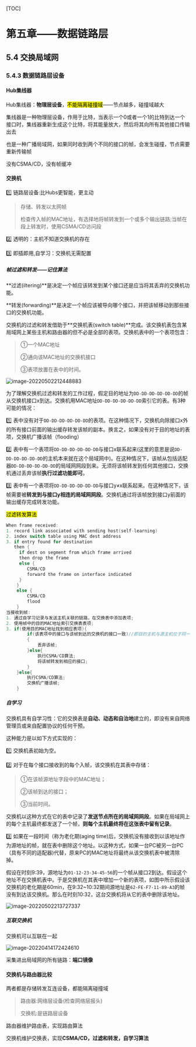 [TOC]

# 第五章——数据链路层

## 5.4 交换局域网

### 5.4.3 数据链路层设备

#### Hub集线器

Hub集线器：**物理层设备**，<mark>不能隔离碰撞域</mark>——节点越多，碰撞域越大

集线器是一种物理层设备，作用于比特，当表示一个0或者一个1的比特到达一个接口时，集线器重新生成这个比特，将其能量放大，然后将其向所有其他接口传输出去

也是一种广播局域网，如果同时收到两个不同的接口的帧，会发生碰撞，节点需要重新传输帧

没有CSMA/CD，没有帧缓冲

#### 交换机

:one: 链路层设备:比Hubs更智能，更主动

> 存储、转发以太网帧
>
> 检查传入帧的MAC地址，有选择地将帧转发到一个或多个输出链路;当帧在段上转发时，使用CSMA/CD访问段
>

:two: 透明的：主机不知道交换机的存在

:three: 即插即用,自学习：交换机无需配置

##### 帧过滤和转发——记住算法

**过滤(iltering)**是决定一个帧应该转发到某个接口还是应当将其丢弃的交换机功能。

**转发(forwarding)**是决定一个帧应该被导向哪个接口，并把该帧移动到那些接口的交换机功能。

交换机的过滤和转发借助于**交换机表(switch table)**完成。该交换机表包含某局域网上某些主机和路由器的但不必是全部的表项。交换机表中的一个表项包含：

> ①一个MAC地址
>
> ②通向该MAC地址的交换机接口
>
> ③表项放置在表中的时间。

![image-20220502212448883](https://note-image-1307786938.cos.ap-beijing.myqcloud.com/typora/image-20220502212448883.png)


为了理解交换机过滤和转发的工作过程，假定目的地址为`DD-DD-DD-DD-DD-DD`的帧从交换机接口x到达。交换机用MAC地址`DD-DD-DD-DD-DD-DD`索引它的表。有3种可能的情况：

:one: 表中没有对于`DD-DD-DD-DD-DD-DD`的表项。在这种情况下，交换机向除接口x外的所有接口前面的输出缓存转发该帧的副本。换言之，如果没有对于目的地址的表项，交换机广播该帧（flooding）

:two: 表中有一个表项将`DD-DD-DD-DD-DD-DD`与接口x联系起来(这里的意思是说`DD-DD-DD-DD-DD-DD`的主机本来就在这个局域网中)。在这种情况下，该帧从包括适配器`DD-DD-DD-DD-DD-DD`的局域网网段到来。无须将该帧转发到任何其他接口，交换机通过丢弃该帧**执行过滤功能即可**。

:three: 表中有一个表项将`DD-DD-DD-DD-DD-DD`与接口y≠x联系起来。在这种情况下，该帧需要被**转发到与接口y相连的局域网网段**。交换机通过将该帧放到接口y前面的输出缓存完成转发功能。

<mark>过滤转发算法</mark>

```c
When frame received:
1. record link associated with sending host(self-learning)
2. index switch table using MAC dest address
3. if entry found for destination
   then {
     if dest on segment from which frame arrived
     then drop the frame
     else {
     	CSMA/CD
        forward the frame on interface indicated
     }
    }   
    else {
    	CSMA/CD
    	flood
    }
当接收到帧:
1. 通过自学习记录与发送主机关联的链路，在交换表中添加表项;
2. 使用帧中的目的MAC地址索引交换表表项;
3. if(使用目的MAC地址找到相应表项){
		if(该表项中的接口与该帧到达的交换机的接口一致)//即目的主机与源主机位于同一个网段
		{
			丢弃该帧;
		}else{
			执行CSMA/CD算法;
			将该帧转发到相应的接口;
		}
	}else{
		执行CSMA/CD算法;
		交换机广播该帧;
	}
```

##### 自学习

交换机具有自学习性：它的交换表是**自动、动态和自治地**建立的，即没有来自网络管理员或来自配置协议的任何干预。

这种能力是以如下方式实现的：

:one: 交换机表初始为空。

:two: 对于在每个接口接收到的每个入帧，该交换机在其表中存储：

> ①在该帧源地址字段中的MAC地址；
>
> ②该帧到达的接口；
>
> ③当前时间。

交换机以这种方式在它的表中记录了**发送节点所在的局域网网段**。如果在局域网上的每个主机最终都发送了一个帧，**则每个主机最终将在这张表中留有记录**。

:three: 如果在一段时间（称为老化期(aging time)后，交换机没有接收到以该地址作为源地址的帧，就在表中删除这个地址。以这种方式，如果一台PC被另一台PC（具有不同的适配器)代替，原来PC的MAC地址将最终从该交换机表中被清除掉。

假设在时刻9:39，源地址为`01-12-23-34-45-56`的一个帧从接口2到达。假设这个地址不在交换机表中。于是交换机在其表中增加一个新的表项，如图中所示假设该交换机的老化期是60min，在9:32~10:32期间源地址是`62-FE-F7-11-89-A3`的帧没有到达该交换机。那么在时刻10:32，这台交换机将从它的表中删除该地址。

![image-20220502213727337](https://note-image-1307786938.cos.ap-beijing.myqcloud.com/typora/image-20220502213727337.png)

##### 互联交换机

交换机可以互联在一起

![image-20220414172424610](https://gitee.com/yi-junquan/image_gitee/raw/master/images/image-20220414172424610.png)

采集进出局域网的所有链路：**端口镜像**

#### 交换机与路由器比较

两者都是存储转发互连设备，都能隔离碰撞域

> 路由器:网络层设备(检查网络层报头)
>
> 交换机:是链路层设备
>

路由器维护路由表，实现路由算法

交换机维护交换表，实现**CSMA/CD，过滤和转发，自学习算法**

